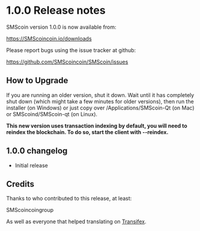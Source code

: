 1.0.0 Release notes
====================

SMScoin version 1.0.0 is now available from:

  https://SMScoincoin.io/downloads

Please report bugs using the issue tracker at github:

  https://github.com/SMScoincoin/SMScoin/issues


How to Upgrade
--------------

If you are running an older version, shut it down. Wait until it has completely
shut down (which might take a few minutes for older versions), then run the
installer (on Windows) or just copy over /Applications/SMScoin-Qt (on Mac) or
SMScoind/SMScoin-qt (on Linux).

**This new version uses transaction indexing by default, you will need to reindex 
the blockchain. To do so, start the client with --reindex.**


1.0.0 changelog
----------------
- Initial release


Credits
--------

Thanks to who contributed to this release, at least:

SMScoincoingroup

As well as everyone that helped translating on [Transifex](https://www.transifex.com/projects/p/SMScoin/).
